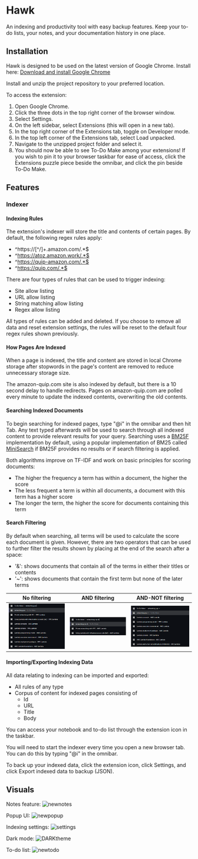 # Hawk
An indexing and productivity tool with easy backup features. Keep your to-do lists, your notes, and your documentation history in one place.

## Installation
Hawk is designed to be used on the latest version of Google Chrome. Install here: <a href="https://support.google.com/chrome/answer/95346?hl=en-GB&co=GENIE.Platform%3DDesktop#zippy=">Download and install Google Chrome</a>

Install and unzip the project repository to your preferred location.

To access the extension:
1. Open Google Chrome.
2. Click the three dots in the top right corner of the browser window.
3. Select Settings.
4. On the left sidebar, select Extensions (this will open in a new tab).
5. In the top right corner of the Extensions tab, toggle on Developer mode.
6. In the top left corner of the Extensions tab, select Load unpacked.
7. Navigate to the unzipped project folder and select it.
8. You should now be able to see To-Do Make among your extensions! If you wish to pin it to your browser taskbar for ease of access, click the Extensions puzzle piece beside the omnibar, and click the pin beside To-Do Make.

## Features

### Indexer

#### Indexing Rules

The extension's indexer will store the title and contents of certain pages. By default, the following regex rules apply:
- ^https://[^/]+.amazon.com/.*$
- ^https://atoz.amazon.work/.*$
- ^https://quip-amazon.com/.*$
- ^https://quip.com/.*$

There are four types of rules that can be used to trigger indexing:
- Site allow listing
- URL allow listing
- String matching allow listing
- Regex allow listing

All types of rules can be added and deleted. If you choose to remove all data and reset extension settings, the rules will be reset to the default four regex rules shown previously.

#### How Pages Are Indexed

When a page is indexed, the title and content are stored in local Chrome storage after stopwords in the page's content are removed to reduce unnecessary storage size.

The amazon-quip.com site is also indexed by default, but there is a 10 second delay to handle redirects. Pages on amazon-quip.com are polled every minute to update the indexed contents, overwriting the old contents.

#### Searching Indexed Documents

To begin searching for indexed pages, type "@i" in the omnibar and then hit Tab. Any text typed afterwards will be used to search through all indexed content to provide relevant results for your query. Searching uses a [BM25F](https://github.com/winkjs/wink-bm25-text-search) implementation by default, using a popular implementation of BM25 called [MiniSearch](https://github.com/lucaong/minisearch/blob/master/DESIGN_DOCUMENT.md) if BM25F provides no results or if search filtering is applied.

Both algorithms improve on TF-IDF and work on basic principles for scoring documents:
- The higher the frequency a term has within a document, the higher the score
- The less frequent a term is within all documents, a document with this term has a higher score
- The longer the term, the higher the score for documents containing this term

#### Search Filtering

By default when searching, all terms will be used to calculate the score each document is given. However, there are two operators that can be used to further filter the results shown by placing at the end of the search after a space:
- '&': shows documents that contain all of the terms in either their titles or contents
- '~': shows documents that contain the first term but none of the later terms

No filtering               |  AND filtering            |  AND-NOT filtering
:-------------------------:|:-------------------------:|:-------------------------:
![search_plain](uploads/indexer/search_plain.png)  |  ![search_and_filtering](uploads/indexer/search_and_filtering.png)  |  ![search_and_not__filtering](uploads/indexer/search_and_not_filtering.png)

#### Importing/Exporting Indexing Data

All data relating to indexing can be imported and exported:
- All rules of any type
- Corpus of content for indexed pages consisting of
    - Id
    - URL
    - Title
    - Body

You can access your notebook and to-do list through the extension icon in the taskbar.

You will need to start the indexer every time you open a new browser tab. You can do this by typing "@i" in the omnibar.

To back up your indexed data, click the extension icon, click Settings, and click Export indexed data to backup (JSON).



## Visuals
Notes feature:
![newnotes](/uploads/dd5a8974175f2976b4764f34b84cdbf5/newnotes.png)

Popup UI:
![newpopup](/uploads/2ba01b6468662b2c5faf156c58f46151/newpopup.png)

Indexing settings:
![settings](/uploads/bc8a56ffadcab641115b1fd03562b94a/settings.png)

Dark mode:
![DARKtheme](/uploads/3bbcf4f743ebe232a3c4b5125c27fea6/DARKtheme.png)

To-do list:
![newtodo](/uploads/ec72de6569814829d49363aa5840a2bd/newtodo.png)


